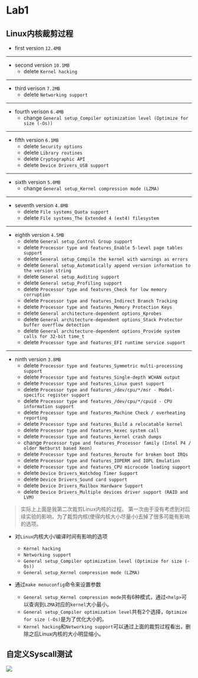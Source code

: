 # Lab1

## Linux内核裁剪过程 

* first version `12.4MB`
***
* second version `10.1MB`
  * delete `Kernel hacking` 
***
* third verison `7.2MB`
  * delete `Networking support`
***
* fourth verison `6.4MB`
  * change `General setup_Compiler optimization level (Optimize for size (-Os))`
***
* fifth version `6.1MB`
  * delete `Security options`
  * delete `Library routines`
  * delete `Cryptographic API`
  * delete `Device Drivers_USB support`
***
* sixth version `5.0MB`
  * change `General setup_Kernel compression mode (LZMA)`
***
* seventh version `4.8MB`
  * delete `File systems_Quota support`
  * delete `File systems_The Extended 4 (ext4) filesystem`
***
* eighth version `4.5MB`
  * delete `General setup_Control Group support`
  * delete `Processor type and features_Enable 5-level page tables support`
  * delete `General setup_Compile the kernel with warnings as errors`
  * delete `General setup_Automatically append version information to the version string`
  * delete `General setup_Auditing support`
  * delete `General setup_Profiling support`
  * delete `Processor type and features_Check for low memory corruption`
  * delete `Processor type and features_Indirect Branch Tracking`
  * delete `Processor type and features_Memory Protection Keys`
  * delete `General architecture-dependent options_Kprobes`
  * delete `General architecture-dependent options_Stack Protector buffer overflow detection`
  * delete `General architecture-dependent options_Provide system calls for 32-bit time_t`
  * delete `Processor type and features_EFI runtime service support`
***
* ninth version `3.8MB`
  * delete `Processor type and features_Symmetric multi-processing support`
  * delete `Processor type and features_Single-depth WCHAN output`
  * delete `Processor type and features_Linux guest support`
  * delete `Processor type and features_/dev/cpu/*/msr - Model-specific register support`
  * delete `Processor type and features_/dev/cpu/*/cpuid - CPU information support`
  * delete `Processor type and features_Machine Check / overheating reporting`
  * delete `Processor type and features_Build a relocatable kernel`
  * delete `Processor type and features_kexec system call` 
  * delete `Processor type and features_kernel crash dumps`
  * change `Processor type and features_Processor family (Intel P4 / older Netburst based Xeon)`
  * delete `Processor type and features_Reroute for broken boot IRQs`
  * delete `Processor type and features_IOPERM and IOPL Emulation`
  * delete `Processor type and features_CPU microcode loading support`
  * delete `Device Drivers_Watchdog Timer Support`
  * delete `Device Drivers_Sound card support`
  * delete `Device Drivers_Mailbox Hardware Support`
  * delete `Device Drivers_Multiple devices driver support (RAID and LVM)`


> 实际上上面是我第二次裁剪Linux内核的过程。
> 第一次由于没有考虑到对后续实验的影响，为了裁剪内核(使得内核大小尽量小)去掉了很多可能有影响的选项。

* 对`Linux`内核大小/编译时间有影响的选项
  * `Kernel hacking` 
  * `Networking support`
  * `General setup_Compiler optimization level (Optimize for size (-Os))`
  * `General setup_Kernel compression mode (LZMA)`

* 通过`make menuconfig`命令来设置参数
  * `General setup_Kernel compression mode`共有6种模式，通过`<help>`可以查询到`LZMA`对应的`kernel`大小最小。
  * `General setup_Compiler optimization level`共有2个选择，`Optimize for size (-Os)`是为了优化大小的。
  * `Kernel hacking`和`Networking support`可以通过上面的裁剪过程看出，删除之后Linux内核的大小明显缩小。
  
 
## 自定义Syscall测试

![](/pics/syscall_test.png) 

